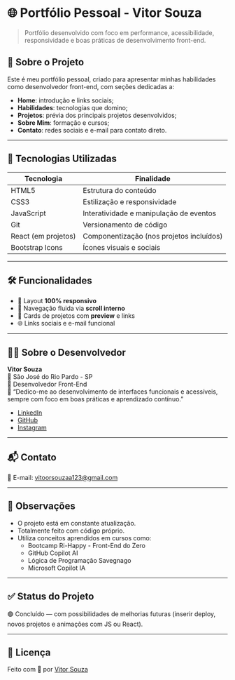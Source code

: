 
# 🌐 Portfólio Pessoal - Vitor Souza

> Portfólio desenvolvido com foco em performance, acessibilidade, responsividade e boas práticas de desenvolvimento front-end.

## 🧠 Sobre o Projeto

Este é meu portfólio pessoal, criado para apresentar minhas habilidades como desenvolvedor front-end, com seções dedicadas a:

- **Home**: introdução e links sociais;
- **Habilidades**: tecnologias que domino;
- **Projetos**: prévia dos principais projetos desenvolvidos;
- **Sobre Mim**: formação e cursos;
- **Contato**: redes sociais e e-mail para contato direto.

---

## 🚀 Tecnologias Utilizadas

| Tecnologia | Finalidade |
|------------|------------|
| HTML5      | Estrutura do conteúdo |
| CSS3       | Estilização e responsividade |
| JavaScript | Interatividade e manipulação de eventos |
| Git        | Versionamento de código |
| React (em projetos) | Componentização (nos projetos incluídos) |
| Bootstrap Icons | Ícones visuais e sociais |

---

## 🛠 Funcionalidades

- 📱 Layout **100% responsivo**
- 🧭 Navegação fluida via **scroll interno**
- 📂 Cards de projetos com **preview** e links
- 🌐 Links sociais e e-mail funcional

---

## 🧑‍💻 Sobre o Desenvolvedor

**Vitor Souza**  
📍 São José do Rio Pardo - SP  
💼 Desenvolvedor Front-End  
💬 “Dedico-me ao desenvolvimento de interfaces funcionais e acessíveis, sempre com foco em boas práticas e aprendizado contínuo.”

- [LinkedIn](https://www.linkedin.com/in/vitor-caruso-de-souza-64629b367)
- [GitHub](https://github.com/Vitaosouzaa)
- [Instagram](https://www.instagram.com/vitaosouzaa2)

---

## 📬 Contato

📧 E-mail: [vitoorsouzaa123@gmail.com](mailto:vitoorsouzaa123@gmail.com)  

---

## 📌 Observações

- O projeto está em constante atualização.
- Totalmente feito com código próprio.
- Utiliza conceitos aprendidos em cursos como:
  - Bootcamp Ri-Happy - Front-End do Zero
  - GitHub Copilot AI
  - Lógica de Programação Savegnago
  - Microsoft Copilot IA

---

## ✅ Status do Projeto

🟢 Concluído — com possibilidades de melhorias futuras (inserir deploy, novos projetos e animações com JS ou React).

---

## 📝 Licença
 
Feito com 💙 por [Vitor Souza](https://github.com/Vitaosouzaa)
